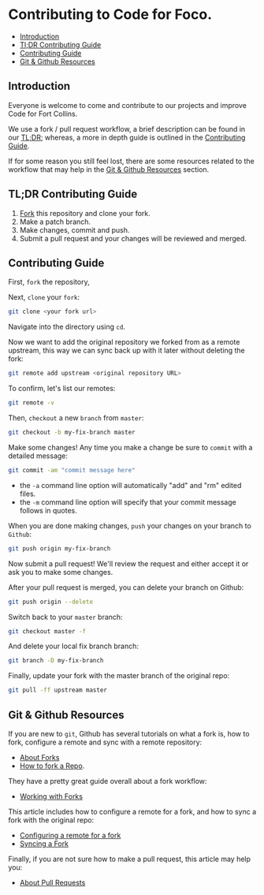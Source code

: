 # Contributing to Code for Foco.

- [Introduction](#intro)
- [Tl;DR Contributing Guide](#tldr)
- [Contributing Guide](#contributing)
- [Git & Github Resources](#resources)

## <a name="intro"></a> Introduction

Everyone is welcome to come and contribute to our projects and improve Code for Fort Collins.

We use a fork / pull request workflow, a brief description can be found in our [TL;DR](#tldr); whereas, a more in depth guide is outlined in the [Contributing Guide](#contribute).

If for some reason you still feel lost, there are some resources related to the workflow that may help in the [Git & Github Resources](#resources) section.

## <a name="tldr"></a> TL;DR Contributing Guide

1. [Fork](https://help.github.com/articles/fork-a-repo/) this repository and clone your fork.
1. Make a patch branch.
1. Make changes, commit and push.
1. Submit a pull request and your changes will be reviewed and merged.

## <a name="contribute"></a> Contributing Guide

First, `fork` the repository,

Next, `clone` your `fork`:

```bash
git clone <your fork url>
```

Navigate into the directory using `cd`.

Now we want to add the original repository we forked from as a remote upstream, this way we can sync back up with it later without deleting the fork:

```bash
git remote add upstream <original repository URL>
```

To confirm, let's list our remotes:

```bash
git remote -v
```

Then, `checkout` a new `branch` from `master`:

```bash
git checkout -b my-fix-branch master
```

Make some changes! Any time you make a change be sure to `commit` with a detailed message:

```bash
git commit -am "commit message here"
```

- the `-a` command line option will automatically "add" and "rm" edited files.
- the `-m` command line option will specify that your commit message follows in quotes.

When you are done making changes, `push` your changes on your branch to `Github`:

```bash
git push origin my-fix-branch
```

Now submit a pull request! We'll review the request and either accept it or ask you to make some changes.

After your pull request is merged, you can delete your branch on Github:

```bash
git push origin --delete
```

Switch back to your `master` branch:

```bash
git checkout master -f
```

And delete your local fix branch branch:

```bash
git branch -D my-fix-branch
```

Finally, update your fork with the master branch of the original repo:

```bash
git pull -ff upstream master
```

## <a name="resources"></a> Git & Github Resources

If you are new to `git`, Github has several tutorials on what a fork is, how to fork, configure a remote and sync with a remote repository:

- [About Forks](https://help.github.com/articles/about-forks/)
- [How to fork a Repo](https://help.github.com/articles/fork-a-repo/).

They have a pretty great guide overall about a fork workflow:

- [Working with Forks](https://help.github.com/articles/working-with-forks/)

This article includes how to configure a remote for a fork, and how to sync a fork with the original repo:

- [Configuring a remote for a fork](https://help.github.com/articles/configuring-a-remote-for-a-fork/)
- [Syncing a Fork](https://help.github.com/articles/syncing-a-fork/)

Finally, if you are not sure how to make a pull request, this article may help you:

- [About Pull Requests](https://help.github.com/articles/about-pull-requests/)
